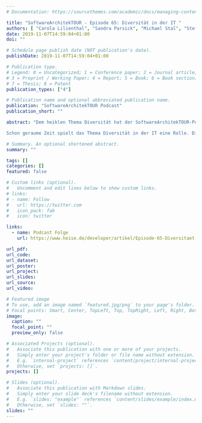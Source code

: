 ```yaml
---
# Documentation: https://sourcethemes.com/academic/docs/managing-content/

title: "SoftwareArchitekTOUR - Episode 65: Diversität in der IT "
authors: [ "Carola Lilienthal", "Sandra Parsick", "Michael Stal", "Stefan Tilkov"]
date: 2019-11-07T14:59:04+01:00
doi: ""

# Schedule page publish date (NOT publication's date).
publishDate: 2019-11-07T14:59:04+01:00

# Publication type.
# Legend: 0 = Uncategorized; 1 = Conference paper; 2 = Journal article;
# 3 = Preprint / Working Paper; 4 = Report; 5 = Book; 6 = Book section;
# 7 = Thesis; 8 = Patent
publication_types: ["4"]

# Publication name and optional abbreviated publication name.
publication: "SoftwareArchitekTOUR Podcast"
publication_short: ""

abstract: "Dem heiklen Thema Diversität hat der SoftwareArchitekTOUR-Podcast eine eigene Episode gewidmet. Es geht um Initiativen und Erfahrungen.\n

Schon geraume Zeit spielt das Thema Diversität in der IT eine Rolle. Die Tendenz geht ganz klar dahin, dass Unternehmen und IT-Projekte zunehmend darauf achten, ihre Teams divers zu durchmischen, oder IT-Konferenzorganisatoren bei den Referenten ein möglichst gemischtes Programm zusammenstellen müssen, soll die Community im Nachgang nicht auf die Barrikaden gehen. Carola Lilienthal, Sandra Parsick, Michael Stal und Stefan Tilkov diskutieren in dieser Episode mehrere Diversitätsinitiativen und berichten von ihren Erfahrungen aus dem Berufsalltag und welche Konsequenzen sie aus ihnen gezogen haben."

# Summary. An optional shortened abstract.
summary: ""

tags: []
categories: []
featured: false

# Custom links (optional).
#   Uncomment and edit lines below to show custom links.
# links:
# - name: Follow
#   url: https://twitter.com
#   icon_pack: fab
#   icon: twitter

links:
  - name: Podcast Folge
    url: https://www.heise.de/developer/artikel/Episode-65-Diversitaet-in-der-IT-4516899.html

url_pdf:
url_code:
url_dataset:
url_poster:
url_project:
url_slides:
url_source:
url_video:

# Featured image
# To use, add an image named `featured.jpg/png` to your page's folder.
# Focal points: Smart, Center, TopLeft, Top, TopRight, Left, Right, BottomLeft, Bottom, BottomRight.
image:
  caption: ""
  focal_point: ""
  preview_only: false

# Associated Projects (optional).
#   Associate this publication with one or more of your projects.
#   Simply enter your project's folder or file name without extension.
#   E.g. `internal-project` references `content/project/internal-project/index.md`.
#   Otherwise, set `projects: []`.
projects: []

# Slides (optional).
#   Associate this publication with Markdown slides.
#   Simply enter your slide deck's filename without extension.
#   E.g. `slides: "example"` references `content/slides/example/index.md`.
#   Otherwise, set `slides: ""`.
slides: ""
---
```

